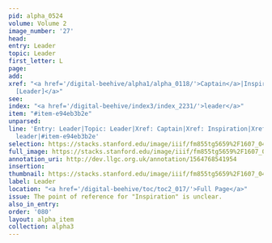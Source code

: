 ```yaml
---
pid: alpha_0524
volume: Volume 2
image_number: '27'
head: 
entry: Leader
topic: Leader
first_letter: L
page: 
add: 
xref: "<a href='/digital-beehive/alpha1/alpha_0118/'>Captain</a>|Inspiration|<a href='/digital-beehive/toc/toc2_249/'>1280
  [Leader]</a>"
see: 
index: "<a href='/digital-beehive/index3/index_2231/'>leader</a>"
item: "#item-e94eb3b2e"
unparsed: 
line: 'Entry: Leader|Topic: Leader|Xref: Captain|Xref: Inspiration|Xref: 1280 [Leader]|Index:
  leader|#item-e94eb3b2e'
selection: https://stacks.stanford.edu/image/iiif/fm855tg5659%2F1607_0494/332,1396,3071,469/full/0/default.jpg
full_image: https://stacks.stanford.edu/image/iiif/fm855tg5659%2F1607_0494/full/full/0/default.jpg
annotation_uri: http://dev.llgc.org.uk/annotation/1564768541954
insertion: 
thumbnail: https://stacks.stanford.edu/image/iiif/fm855tg5659%2F1607_0494/332,1396,600,180/250,/0/default.jpg
label: Leader
location: "<a href='/digital-beehive/toc/toc2_017/'>Full Page</a>"
issue: The point of reference for "Inspiration" is unclear.
also_in_entry: 
order: '080'
layout: alpha_item
collection: alpha3
---
```

